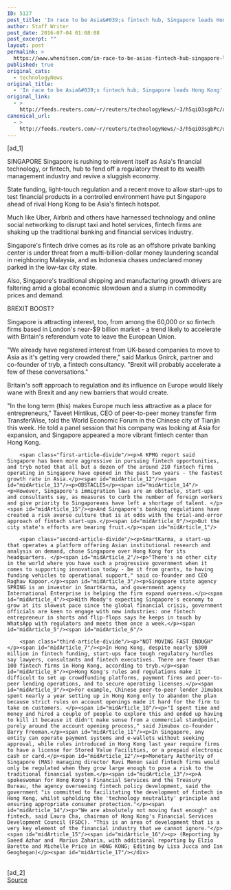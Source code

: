 ```yaml
---
ID: 5127
post_title: 'In race to be Asia&#039;s fintech hub, Singapore leads Hong Kong'
author: Staff Writer
post_date: 2016-07-04 01:08:08
post_excerpt: ""
layout: post
permalink: >
  https://www.whenitson.com/in-race-to-be-asias-fintech-hub-singapore-leads-hong-kong/
published: true
original_cats:
  - technologyNews
original_title:
  - 'In race to be Asia&#039;s fintech hub, Singapore leads Hong Kong'
original_link:
  - >
    http://feeds.reuters.com/~r/reuters/technologyNews/~3/h5qiO3sgbPc/us-singapore-fintech-idUSKCN0ZJ10P
canonical_url:
  - >
    http://feeds.reuters.com/~r/reuters/technologyNews/~3/h5qiO3sgbPc/us-singapore-fintech-idUSKCN0ZJ10P
---
```

 [ad_1]
<br><div id="articleText">
<span id="midArticle_start"/>

<span id="midArticle_0"/><span class="focusParagraph" readability="5"><p><span class="articleLocation">SINGAPORE</span> Singapore is rushing to reinvent itself as Asia's financial technology, or fintech, hub to fend off a regulatory threat to its wealth management industry and revive a sluggish economy.</p></span><span id="midArticle_1"/><p>State funding, light-touch regulation and a recent move to allow start-ups to test financial products in a controlled environment have put Singapore ahead of rival Hong Kong to be Asia's fintech hotspot.</p><span id="midArticle_2"/><p>Much like Uber, Airbnb and others have harnessed technology and online social networking to disrupt taxi and hotel services, fintech firms are shaking up the traditional banking and financial services industry.</p><span id="midArticle_3"/><p>Singapore's fintech drive comes as its role as an offshore private banking center is under threat from a multi-billion-dollar money laundering scandal in neighboring Malaysia, and as Indonesia chases undeclared money parked in the low-tax city state. </p><span id="midArticle_4"/><p>Also, Singapore's traditional shipping and manufacturing growth drivers are faltering amid a global economic slowdown and a slump in commodity prices and demand.</p><span id="midArticle_5"/><span id="midArticle_6"/><p>BREXIT BOOST?</p><span id="midArticle_7"/><p>Singapore is attracting interest, too, from among the 60,000 or so fintech firms based in London's near-$9 billion market - a trend likely to accelerate with Britain's referendum vote to leave the European Union.</p><span id="midArticle_8"/><p>"We already have registered interest from UK-based companies to move to Asia as it's getting very crowded there," said Markus Gnirck, partner and co-founder of tryb, a fintech consultancy. "Brexit will probably accelerate a few of these conversations."</p><span id="midArticle_9"/><p>Britain's soft approach to regulation and its influence on Europe would likely wane with Brexit and any new barriers that would create.</p><span id="midArticle_10"/><p>"In the long term (this) makes Europe much less attractive as a place for entrepreneurs," Taveet Hintikus, CEO of peer-to-peer money transfer firm TransferWise, told the World Economic Forum in the Chinese city of Tianjin this week. He told a panel session that his company was looking at Asia for expansion, and Singapore appeared a more vibrant fintech center than Hong Kong.</p><span id="midArticle_11"/>
        
        <span class="first-article-divide"/><p>A KPMG report said Singapore has been more aggressive in pursuing fintech opportunities, and tryb noted that all but a dozen of the around 210 fintech firms operating in Singapore have opened in the past two years - the fastest growth rate in Asia.</p><span id="midArticle_12"/><span id="midArticle_13"/><p>OBSTACLES</p><span id="midArticle_14"/><p>However, Singapore's immigration laws are an obstacle, start-ups and consultants say, as measures to curb the number of foreign workers and give priority to Singaporeans have left a shortage of talent. </p><span id="midArticle_15"/><p>And Singapore's banking regulations have created a risk averse culture that is at odds with the trial-and-error approach of fintech start-ups.</p><span id="midArticle_0"/><p>But the city state's efforts are bearing fruit.</p><span id="midArticle_1"/>
        
        <span class="second-article-divide"/><p>SmartKarma, a start-up that operates a platform offering Asian institutional research and analysis on demand, chose Singapore over Hong Kong for its headquarters. </p><span id="midArticle_2"/><p>"There's no other city in the world where you have such a progressive government when it comes to supporting innovation today - be it from grants, to having funding vehicles to operational support," said co-founder and CEO Raghav Kapoor.</p><span id="midArticle_3"/><p>Singapore state agency SPRING is an investor in SmartKarma, and government agency International Enterprise is helping the firm expand overseas.</p><span id="midArticle_4"/><p>With Moody's expecting Singapore's economy to grow at its slowest pace since the global financial crisis, government officials are keen to engage with new industries: one fintech entrepreneur in shorts and flip-flops says he keeps in touch by WhatsApp with regulators and meets them once a week.</p><span id="midArticle_5"/><span id="midArticle_6"/>
        
        <span class="third-article-divide"/><p>"NOT MOVING FAST ENOUGH"</p><span id="midArticle_7"/><p>In Hong Kong, despite nearly $300 million in fintech funding, start-ups face tough regulatory hurdles say lawyers, consultants and fintech executives. There are fewer than 100 fintech firms in Hong Kong, according to tryb.</p><span id="midArticle_8"/><p>Hong Kong's rules and regulations make it difficult to set up crowdfunding platforms, payment firms and peer-to-peer lending operations, and to secure operating licenses.</p><span id="midArticle_9"/><p>For example, Chinese peer-to-peer lender Jimubox spent nearly a year setting up in Hong Kong only to abandon the plan because strict rules on account openings made it hard for the firm to take on customers. </p><span id="midArticle_10"/><p>"I spent time and money and hired a couple of people to explore this and ended up having to kill it because it didn't make sense from a commercial standpoint, purely around the account opening process," said Jimubox co-founder Barry Freeman.</p><span id="midArticle_11"/><p>In Singapore, any entity can operate payment systems and e-wallets without seeking approval, while rules introduced in Hong Kong last year require firms to have a license for Stored Value Facilities, or a prepaid electronic cash or card.</p><span id="midArticle_12"/><p>Monetary Authority of Singapore (MAS) managing director Ravi Menon said fintech firms would only be regulated when they grow large enough to pose a risk to the traditional financial system.</p><span id="midArticle_13"/><p>A spokeswoman for Hong Kong's Financial Services and the Treasury Bureau, the agency overseeing fintech policy development, said the government "is committed to facilitating the development of fintech in Hong Kong, whilst upholding the 'technology neutrality' principle and ensuring appropriate consumer protection."</p><span id="midArticle_14"/><p>"We are absolutely not moving fast enough" on fintech, said Laura Cha, chairman of Hong Kong's Financial Services Development Council (FSDC). "This is an area of development that is a very key element of the financial industry that we cannot ignore."</p><span id="midArticle_15"/><span id="midArticle_16"/><p> (Reporting by Saeed Azhar and  Marius Zaharia, with additional reporting by Elzio Baretto and Michelle Price in HONG KONG; Editing by Lisa Jucca and Ian Geoghegan)</p><span id="midArticle_17"/></div>
<br>[ad_2]
<br><a href="http://feeds.reuters.com/~r/reuters/technologyNews/~3/h5qiO3sgbPc/us-singapore-fintech-idUSKCN0ZJ10P">Source </a>
